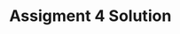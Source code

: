 <!DOCTYPE html>
<html>
<head>
  <meta charset="utf-8">
  <title>Assigmnet 4 Solution </title>
  <script src="SayHello.js"></script>
  <script src="SayGoodBye.js"></script>
  <script src="script4.js"></script>
</head>
<body>
  <h1>Assigment 4 Solution </h1>
</body>
</html>
